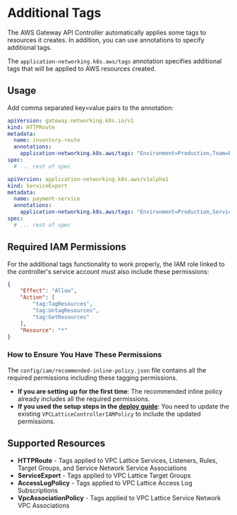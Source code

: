 # Additional Tags

The AWS Gateway API Controller automatically applies some tags to resources it creates. In addition, you can use annotations to specify additional tags.

The `application-networking.k8s.aws/tags` annotation specifies additional tags that will be applied to AWS resources created.

## Usage

Add comma separated key=value pairs to the annotation:

```yaml
apiVersion: gateway.networking.k8s.io/v1
kind: HTTPRoute
metadata:
  name: inventory-route
  annotations:
    application-networking.k8s.aws/tags: "Environment=Production,Team=Backend"
spec:
  # ... rest of spec
```

```yaml
apiVersion: application-networking.k8s.aws/v1alpha1
kind: ServiceExport
metadata:
  name: payment-service
  annotations:
    application-networking.k8s.aws/tags: "Environment=Production,Service=Payment" 
spec:
  # ... rest of spec
```

## Required IAM Permissions

For the additional tags functionality to work properly, the IAM role linked to the controller's service account must also include these permissions:

```json
{
    "Effect": "Allow",
    "Action": [
        "tag:TagResources",
        "tag:UntagResources",
        "tag:GetResources"
    ],
    "Resource": "*"
}
```

### How to Ensure You Have These Permissions

The `config/iam/recommended-inline-policy.json` file contains all the required permissions including these tagging permissions.

- **If you are setting up for the first time**: The recommended inline policy already includes all the required permissions.
- **If you used the setup steps in the [deploy guide](https://www.gateway-api-controller.eks.aws.dev/latest/guides/deploy/#setup)**: You need to update the existing `VPCLatticeControllerIAMPolicy` to include the updated permissions.


## Supported Resources

- **HTTPRoute** - Tags applied to VPC Lattice Services, Listeners, Rules, Target Groups, and Service Network Service Associations
- **ServiceExport** - Tags applied to VPC Lattice Target Groups
- **AccessLogPolicy** - Tags applied to VPC Lattice Access Log Subscriptions
- **VpcAssociationPolicy** - Tags applied to VPC Lattice Service Network VPC Associations
